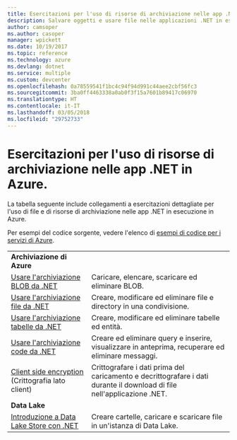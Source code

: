 ```yaml
---
title: Esercitazioni per l'uso di risorse di archiviazione nelle app .NET in Azure
description: Salvare oggetti e usare file nelle applicazioni .NET in esecuzione in Azure
author: camsoper
ms.author: casoper
manager: wpickett
ms.date: 10/19/2017
ms.topic: reference
ms.technology: azure
ms.devlang: dotnet
ms.service: multiple
ms.custom: devcenter
ms.openlocfilehash: 0a78559541f1bc4c94f94d991c44aee2cbf56fc3
ms.sourcegitcommit: 3ba0ff4463338a0ab0f3f15a7601b89417c06970
ms.translationtype: HT
ms.contentlocale: it-IT
ms.lasthandoff: 03/05/2018
ms.locfileid: "29752733"
---
```

# <a name="tutorials-for-working-with-storage-in-your-net-apps-on-azure"></a>Esercitazioni per l'uso di risorse di archiviazione nelle app .NET in Azure.

La tabella seguente include collegamenti a esercitazioni dettagliate per l'uso di file e di risorse di archiviazione nelle app .NET in esecuzione in Azure.

Per esempi del codice sorgente, vedere l'elenco di [esempi di codice per i servizi di Azure](https://azure.microsoft.com/resources/samples/?platform=dotnet).

| | |
|---|---|
| **Archiviazione di Azure** ||
| [Usare l'archiviazione BLOB da .NET][1] | Caricare, elencare, scaricare ed eliminare BLOB. |
| [Usare l'archiviazione file da .NET][4] | Creare, modificare ed eliminare file e directory in una condivisione. | 
| [Usare l'archiviazione tabelle da .NET][3] | Creare, modificare ed eliminare tabelle ed entità. |
| [Usare l'archiviazione code da .NET][2] | Creare ed eliminare query e inserire, visualizzare in anteprima, recuperare ed eliminare messaggi. |
| [Client side encryption][5] (Crittografia lato client) | Crittografare i dati prima del caricamento e decrittografare i dati durante il download di file nell'applicazione .NET. 
|**Data Lake**||
| [Introduzione a Data Lake Store con .NET][6] | Creare cartelle, caricare e scaricare file in un'istanza di Data Lake. | 

[1]: /azure/storage/storage-dotnet-how-to-use-blobs
[2]: /azure/storage/storage-dotnet-how-to-use-queues
[3]: /azure/storage/storage-dotnet-how-to-use-tables
[4]: /azure/storage/storage-dotnet-how-to-use-files
[5]: /azure/storage/storage-client-side-encryption
[6]: /azure/data-lake-store/data-lake-store-get-started-net-sdk